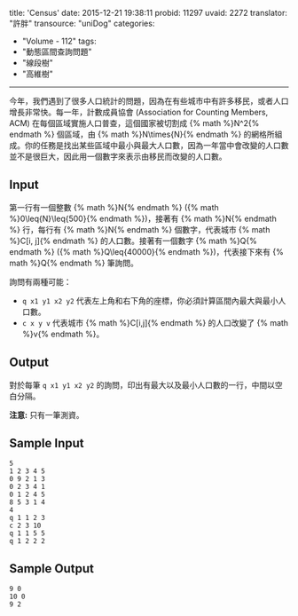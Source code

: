 title: 'Census'
date: 2015-12-21 19:38:11
probid: 11297
uvaid: 2272
translator: "許胖"
transource: "uniDog"
categories:
- "Volume - 112"
tags:
- "動態區間查詢問題"
- "線段樹"
- "高維樹"
---

今年，我們遇到了很多人口統計的問題，因為在有些城市中有許多移民，或者人口增長非常快。每一年，計數成員協會 (Association for Counting Members, ACM) 在每個區域實施人口普查，這個國家被切割成 {% math %}N^2{% endmath %} 個區域，由 {% math %}N\times{N}{% endmath %} 的網格所組成。你的任務是找出某些區域中最小與最大人口數，因為一年當中會改變的人口數並不是很巨大，因此用一個數字來表示由移民而改變的人口數。

<!-- more -->

## Input ##

第一行有一個整數 {% math %}N{% endmath %} ({% math %}0\leq{N}\leq{500}{% endmath %})，接著有 {% math %}N{% endmath %} 行，每行有 {% math %}N{% endmath %} 個數字，代表城市 {% math %}C[i, j]{% endmath %} 的人口數。接著有一個數字 {% math %}Q{% endmath %} ({% math %}Q\leq{40000}{% endmath %})，代表接下來有 {% math %}Q{% endmath %} 筆詢問。

詢問有兩種可能：

* `q x1 y1 x2 y2` 代表左上角和右下角的座標，你必須計算區間內最大與最小人口數。
* `c x y v` 代表城市 {% math %}C[i,j]{% endmath %} 的人口改變了 {% math %}v{% endmath %}。

## Output ##

對於每筆 `q x1 y1 x2 y2` 的詢問，印出有最大以及最小人口數的一行，中間以空白分隔。

**注意:** 只有一筆測資。

## Sample Input ##

	5
	1 2 3 4 5
	0 9 2 1 3
	0 2 3 4 1
	0 1 2 4 5
	8 5 3 1 4
	4
	q 1 1 2 3
	c 2 3 10
	q 1 1 5 5
	q 1 2 2 2

## Sample Output ##

	9 0
	10 0
	9 2